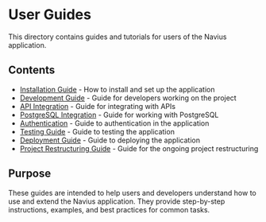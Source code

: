 # User Guides

This directory contains guides and tutorials for users of the Navius application.

## Contents

- [Installation Guide](installation.md) - How to install and set up the application
- [Development Guide](DEVELOPMENT.md) - Guide for developers working on the project
- [API Integration](API_INTEGRATION.md) - Guide for integrating with APIs
- [PostgreSQL Integration](postgresql_integration.md) - Guide for working with PostgreSQL
- [Authentication](authentication.md) - Guide to authentication in the application
- [Testing Guide](testing_guide.md) - Guide to testing the application
- [Deployment Guide](deployment.md) - Guide to deploying the application
- [Project Restructuring Guide](project-restructuring-guide.md) - Guide for the ongoing project restructuring

## Purpose

These guides are intended to help users and developers understand how to use and extend the Navius application. They provide step-by-step instructions, examples, and best practices for common tasks. 